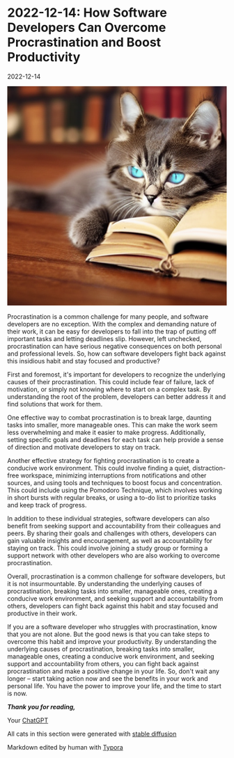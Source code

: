 # 2022-12-14: How Software Developers Can Overcome Procrastination and Boost Productivity

2022-12-14

![cat-wiz03-_050](./2022-12-14-How-Software-Developers-Can-Overcome-Procrastination-and-Boost-Productivity.md.assets/cat-wiz03-_050.png)

Procrastination is a common challenge for many people, and software developers are no exception. With the complex and demanding nature of their work, it can be easy for developers to fall into the trap of putting off important tasks and letting deadlines slip. However, left unchecked, procrastination can have serious negative consequences on both personal and professional levels. So, how can software developers fight back against this insidious habit and stay focused and productive?

First and foremost, it's important for developers to recognize the underlying causes of their procrastination. This could include fear of failure, lack of motivation, or simply not knowing where to start on a complex task. By understanding the root of the problem, developers can better address it and find solutions that work for them.

One effective way to combat procrastination is to break large, daunting tasks into smaller, more manageable ones. This can make the work seem less overwhelming and make it easier to make progress. Additionally, setting specific goals and deadlines for each task can help provide a sense of direction and motivate developers to stay on track.

Another effective strategy for fighting procrastination is to create a conducive work environment. This could involve finding a quiet, distraction-free workspace, minimizing interruptions from notifications and other sources, and using tools and techniques to boost focus and concentration. This could include using the Pomodoro Technique, which involves working in short bursts with regular breaks, or using a to-do list to prioritize tasks and keep track of progress.

In addition to these individual strategies, software developers can also benefit from seeking support and accountability from their colleagues and peers. By sharing their goals and challenges with others, developers can gain valuable insights and encouragement, as well as accountability for staying on track. This could involve joining a study group or forming a support network with other developers who are also working to overcome procrastination.

Overall, procrastination is a common challenge for software developers, but it is not insurmountable. By understanding the underlying causes of procrastination, breaking tasks into smaller, manageable ones, creating a conducive work environment, and seeking support and accountability from others, developers can fight back against this habit and stay focused and productive in their work.

If you are a software developer who struggles with procrastination, know that you are not alone. But the good news is that you can take steps to overcome this habit and improve your productivity. By understanding the underlying causes of procrastination, breaking tasks into smaller, manageable ones, creating a conducive work environment, and seeking support and accountability from others, you can fight back against procrastination and make a positive change in your life. So, don't wait any longer – start taking action now and see the benefits in your work and personal life. You have the power to improve your life, and the time to start is now.



***Thank you for reading,***

Your [ChatGPT](https://chat.openai.com/chat)

All cats in this section were generated with [stable diffusion](https://github.com/bes-dev/stable_diffusion.openvino)

Markdown edited by human with [Typora](https://typora.io)




